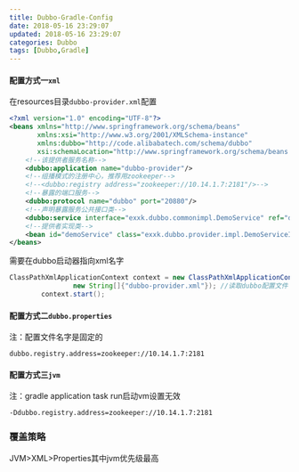 ```yaml
---
title: Dubbo-Gradle-Config
date: 2018-05-16 23:29:07
updated: 2018-05-16 23:29:07
categories: Dubbo
tags: [Dubbo,Gradle]
---
```


#### 配置方式一`xml`

在resources目录`dubbo-provider.xml`配置

```xml
<?xml version="1.0" encoding="UTF-8"?>
<beans xmlns="http://www.springframework.org/schema/beans"
       xmlns:xsi="http://www.w3.org/2001/XMLSchema-instance"
       xmlns:dubbo="http://code.alibabatech.com/schema/dubbo"
       xsi:schemaLocation="http://www.springframework.org/schema/beans http://www.springframework.org/schema/beans/spring-beans.xsd http://code.alibabatech.com/schema/dubbo http://code.alibabatech.com/schema/dubbo/dubbo.xsd">
    <!--该提供者服务名称-->
    <dubbo:application name="dubbo-provider"/>
    <!--组播模式的注册中心，推荐用zookeeper-->
    <!--<dubbo:registry address="zookeeper://10.14.1.7:2181"/>-->
    <!--暴露的端口服务-->
    <dubbo:protocol name="dubbo" port="20880"/>
    <!--声明暴露服务公共接口类-->
    <dubbo:service interface="exxk.dubbo.commonimpl.DemoService" ref="demoService"/>
    <!--提供者实现类-->
    <bean id="demoService" class="exxk.dubbo.provider.impl.DemoServiceImpl"/>
</beans>
```

需要在dubbo启动器指向xml名字

```java
ClassPathXmlApplicationContext context = new ClassPathXmlApplicationContext(
                new String[]{"dubbo-provider.xml"}); //读取dubbo配置文件
        context.start();
```

#### 配置方式二`dubbo.properties`

注：配置文件名字是固定的

```properties
dubbo.registry.address=zookeeper://10.14.1.7:2181
```

#### 配置方式三`jvm`

注：gradle application task run启动vm设置无效

```
-Ddubbo.registry.address=zookeeper://10.14.1.7:2181
```

### 覆盖策略

JVM>XML>Properties其中jvm优先级最高